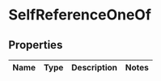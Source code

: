 
# SelfReferenceOneOf

## Properties
| Name | Type | Description | Notes |
| ------------ | ------------- | ------------- | ------------- |



